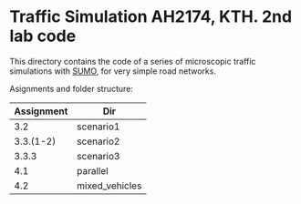 # Traffic Simulation AH2174, KTH. 2nd lab code

This directory contains the code of a series of microscopic traffic simulations with [SUMO](https://github.com/eclipse/sumo), for very simple road networks.

Asignments and folder structure:

|Assignment |Dir   |
|---|---|
|3.2 |scenario1 |
|3.3.(1-2) | scenario2   |
|3.3.3 | scenario3  |
|4.1 | parallel   |
|4.2 | mixed_vehicles  |
